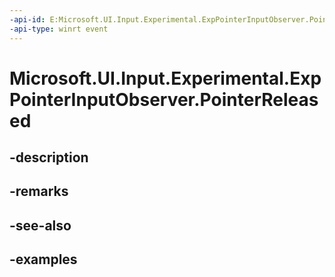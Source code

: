 ```yaml
---
-api-id: E:Microsoft.UI.Input.Experimental.ExpPointerInputObserver.PointerReleased
-api-type: winrt event
---
```


# Microsoft.UI.Input.Experimental.ExpPointerInputObserver.PointerReleased

<!--
public event Windows.Foundation.TypedEventHandler<Microsoft.UI.Input.Experimental.ExpPointerInputObserver,Microsoft.UI.Input.Experimental.ExpPointerEventArgs> PointerReleased;
-->


## -description

## -remarks

## -see-also

## -examples


